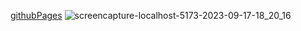 [githubPages](https://pietrobragaaquinojunior.github.io/pagina_de_produtos/)
![screencapture-localhost-5173-2023-09-17-18_20_16](https://github.com/pietroBragaAquinoJunior/pagina_de_produtos/assets/85259321/fa1b657e-5cf9-4759-a307-e4fa7923061e)
